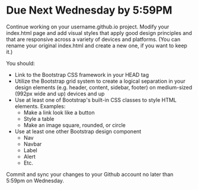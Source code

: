 # Due Next Wednesday by 5:59PM

Continue working on your username.github.io project. Modify your index.html page and add visual styles that apply good design principles and that are responsive across a variety of devices and platforms. (You can rename your original index.html and create a new one, if you want to keep it.)

You should:

- Link to the Bootstrap CSS framework in your HEAD tag
- Utilize the Bootstrap grid system to create a logical separation in your design elements (e.g. header, content, sidebar, footer) on medium-sized (992px wide and up) devices and up
- Use at least one of Bootstrap's built-in CSS classes to style HTML elements. Examples:
  - Make a link look like a button
  - Style a table
  - Make an image square, rounded, or circle
- Use at least one other Bootstrap design component
  - Nav
  - Navbar
  - Label
  - Alert
  - Etc.

Commit and sync your changes to your Github account no later than 5:59pm on Wednesday.
